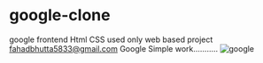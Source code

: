 # google-clone
google frontend Html CSS  used only web based project
fahadbhutta5833@gmail.com
Google Simple work...........
![google](https://github.com/Fahad584/google-clone/assets/107251127/967af7c8-6957-45e3-97e6-a0a32ae1c395)
